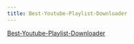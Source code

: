 ```yaml
---
title: Best-Youtube-Playlist-Downloader
---
```

<a class="dot" href="https://www.freedownloadmanager.org/download.htm">Best-Youtube-Playlist-Downloader</a>
